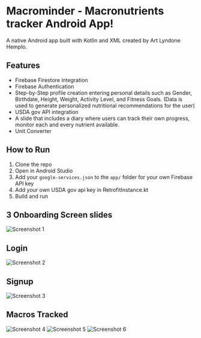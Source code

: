 # Macrominder - Macronutrients tracker Android App!

A native Android app built with Kotlin and XML created by Art Lyndone Hemplo.

## Features
- Firebase Firestore integration
- Firebase Authentication
- Step-by-Step profile creation entering personal details such as Gender, Birthdate, Height, Weight, Activity Level, and Fitness Goals. (Data is used to generate personalized nutritional recommendations for the user)
- USDA gov API integration
- A slide that includes a diary where users can track their own progress, monitor each and every nutrient available.
- Unit Converter

## How to Run
1. Clone the repo
2. Open in Android Studio
3. Add your `google-services.json` to the `app/` folder for your own Firebase API key
4. Add your own USDA gov api key in RetrofitInstance.kt
5. Build and run

## 3 Onboarding Screen slides
![Screenshot 1](screenshots/onboarding.png)

## Login
![Screenshot 2](screenshots/Login.png)

## Signup
![Screenshot 3](screenshots/signup.png)

## Macros Tracked
![Screenshot 4](screenshots/Diary1.png)
![Screenshot 5](screenshots/Diary2.png)
![Screenshot 6](screenshots/Diary3.png)
